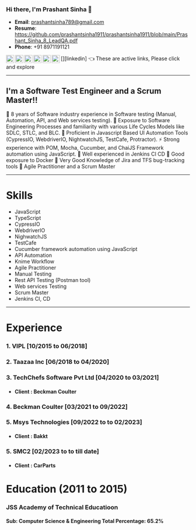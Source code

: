 ### Hi there, I'm Prashant Sinha 👋
- **Email**: prashantsinha789@gmail.com
- **Resume**: https://github.com/prashantsinha1911/prashantsinha1911/blob/main/Prashant_Sinha_8_LeadQA.pdf
- **Phone**: +91 8971191121

[<img align="left" alt="codeSTACKr.com" width="22px" src="https://cdn.jsdelivr.net/npm/simple-icons@3.3.0/icons/github.svg" />][website]
[<img align="left" alt="codeSTACKr | LinkedIn" width="22px" src="https://cdn.jsdelivr.net/npm/simple-icons@v3/icons/linkedin.svg" />][linkedin]
[<img align="left" alt="codeSTACKr | Instagram" width="22px" src="https://cdn.jsdelivr.net/npm/simple-icons@v3/icons/facebook.svg" />][fb]
[<img align="left" alt="codeSTACKr | Instagram" width="22px" src="https://cdn.jsdelivr.net/npm/simple-icons@v3/icons/instagram.svg" />][instagram]
[<img align="left" alt="codeSTACKr | Instagram" width="22px" src="https://cdn.jsdelivr.net/npm/simple-icons@v3/icons/whatsapp.svg" />][whatsapp]
[<img align="left" alt="codeSTACKr | Instagram" width="22px" src="https://cdn.jsdelivr.net/npm/simple-icons@v3/icons/gmail.svg" />][gmail]
      👈 These are active links, Please click and explore
</br>


---

## I'm a Software Test Engineer and a Scrum Master!! 
🔭 8 years of Software industry experience in Software testing (Manual, Automation, API, and Web services testing).
🌱 Exposure to Software Engineering Processes and familiarity with various Life Cycles Models like SDLC, STLC, and BLC.
👯 Proficient in Javascript Based UI Automation Tools (CypressIO, WebdriverIO, NightwatchJS, TestCafe, Protractor).
⚡ Strong experience with POM, Mocha, Cucumber, and ChaiJS Framework automation using JavaScript.
👯 Well experienced in Jenkins CI CD
🔭 Good exposure to Docker
👯 Very Good Knowledge of Jira and TFS bug-tracking tools
🔭 Agile Practitioner and a Scrum Master

---

# Skills

-   JavaScript
-   TypeScript
-   CypressIO
-   WebdriverIO
-	NighwatchJS
-	TestCafe
-	Cucumber framework automation using JavaScript
-	API Automation
-	Knime Workflow 
-	Agile Practitioner 
-	Manual Testing
-	Rest API Testing (Postman tool)
-	Web services Testing
-	Scrum Master
-	Jenkins CI, CD

---

# Experience 

### 1.	VIPL [10/2015 to 06/2018]	
### 2.	Taazaa Inc [06/2018 to 04/2020]
### 3.	TechChefs Software Pvt Ltd [04/2020 to 03/2021]
- ####  Client : Beckman Coulter
### 4.	Beckman Coulter [03/2021 to 09/2022]
### 5.	Msys Technologies [09/2022 to to 02/2023]
- ####  Client : Bakkt
### 5.	SMC2 [02/2023 to to till date]
- ####  Client : CarParts


# Education (2011 to 2015)
### JSS Academy of Technical Educatioon 
#### Sub: Computer Science & Engineering Total Percentage: 65.2%


[website]: https://github.com/prashantsinha1911
[instagram]: https://www.instagram.com/prashant.sinha7891/
[fb]: https://www.facebook.com/pksinha91
[whatsapp]: https://api.whatsapp.com/send?phone=918971191121&text=Hello
[gmail]: https://mail.google.com/mail/u/0/#inbox?compose=new
